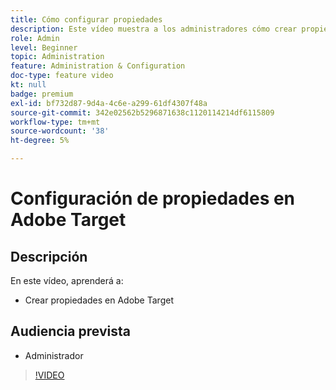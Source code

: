 ```yaml
---
title: Cómo configurar propiedades
description: Este vídeo muestra a los administradores cómo crear propiedades en Adobe Target.
role: Admin
level: Beginner
topic: Administration
feature: Administration & Configuration
doc-type: feature video
kt: null
badge: premium
exl-id: bf732d87-9d4a-4c6e-a299-61df4307f48a
source-git-commit: 342e02562b5296871638c1120114214df6115809
workflow-type: tm+mt
source-wordcount: '38'
ht-degree: 5%

---
```


# Configuración de propiedades en Adobe Target

## Descripción

En este vídeo, aprenderá a:

* Crear propiedades en Adobe Target

## Audiencia prevista

* Administrador

>[!VIDEO](https://video.tv.adobe.com/v/18990/?quality=12)
